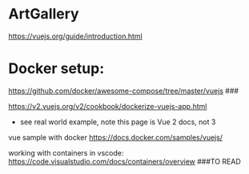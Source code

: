 # ArtGallery

https://vuejs.org/guide/introduction.html

# Docker setup:
https://github.com/docker/awesome-compose/tree/master/vuejs ###

https://v2.vuejs.org/v2/cookbook/dockerize-vuejs-app.html
 - see real world example, note this page is Vue 2 docs, not 3

vue sample with docker
https://docs.docker.com/samples/vuejs/

working with containers in vscode:
https://code.visualstudio.com/docs/containers/overview ###TO READ
